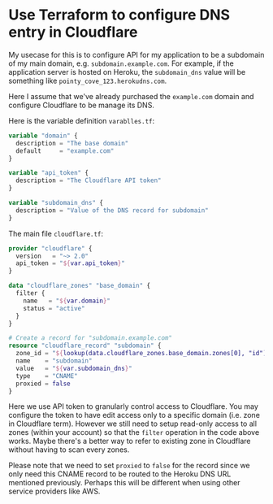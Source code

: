 # Use Terraform to configure DNS entry in Cloudflare
My usecase for this is to configure API for my application
to be a subdomain of my main domain, e.g. `subdomain.example.com`.
For example, if the application server is hosted on Heroku, the
`subdomain_dns` value will be something like `pointy_cove_123.herokudns.com`.

Here I assume that we've already purchased the `example.com`
domain and configure Cloudflare to be manage its DNS.

Here is the variable definition `varablles.tf`:

```tf
variable "domain" {
  description = "The base domain"
  default     = "example.com"
}

variable "api_token" {
  description = "The Cloudflare API token"
}

variable "subdomain_dns" {
  description = "Value of the DNS record for subdomain"
}
```

The main file `cloudflare.tf`:

```tf
provider "cloudflare" {
  version   = "~> 2.0"
  api_token = "${var.api_token}"
}

data "cloudflare_zones" "base_domain" {
  filter {
    name   = "${var.domain}"
    status = "active"
  }
}

# Create a record for "subdomain.example.com"
resource "cloudflare_record" "subdomain" {
  zone_id = "${lookup(data.cloudflare_zones.base_domain.zones[0], "id")}"
  name    = "subdomain"
  value   = "${var.subdomain_dns}"
  type    = "CNAME"
  proxied = false
}
```

Here we use API token to granularly control access to Cloudflare.
You may configure the token to have edit access only to a specific
domain (i.e. zone in Cloudflare term). However we still need to setup
read-only access to all zones (within your account) so that the
`filter` operation in the code above works. Maybe there's a better
way to refer to existing zone in Cloudflare without having to scan
every zones.

Please note that we need to set `proxied` to `false` for the record
since we only need this CNAME record to be routed to the Heroku DNS URL
mentioned previously. Perhaps this will be different when using other
service providers like AWS.
